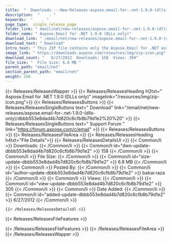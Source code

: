 ```yaml
---
title:  "  Downloads ---New-Releases-aspose.email-for-.net-1.9.0-(dlls-only) . " 
description:  "    . " 
keywords:  "    . " 
page_type:  single_release_page
folder_link: " email/net/new-releases/aspose.email-for-.net-1.9.0-(dlls-only)/"
folder_name: " Aspose.Email for .NET 1.9.0 (DLLs only)"
download_link: " /email/net/new-releases/aspose.email-for-.net-1.9.0-(dlls-only)/dbbb553e8dad4b7d820c6cfb8b79d1e2"
download_text: " Download"
Intro_text: " This ZIP file contains only the Aspose.Email for .NET assemblies. The assemblies..."
image_link: " https://downloads.aspose.com/resources/img/zip-icon.png"
download_count: "   6/27/2012  Downloads: 158  Views: 304"
file_size: "  File Size: 6.8 MB "
parent_path: "email/net"
section_parent_path: "email/net"
weight: 256 
---
```


{{< Releases/ReleasesWapper >}}
  {{< Releases/ReleasesHeading H2txt=" Aspose.Email for .NET 1.9.0 (DLLs only)" imagelink="/resources/img/zip-icon.png">}}
  {{< Releases/ReleasesButtons >}}
    {{< Releases/ReleasesSingleButtons text=" Download" link="/email/net/new-releases/aspose.email-for-.net-1.9.0-(dlls-only)/dbbb553e8dad4b7d820c6cfb8b79d1e2%20%20" >}}
    {{< Releases/ReleasesSingleButtons text=" Support Forum " link="https://forum.aspose.com/c/email" >}}
  {{< Releases/ReleasesButtons >}}
  {{< Releases/ReleasesFileArea >}}
    {{< Releases/ReleasesHeading h4txt="File Details">}}
    {{< Releases/ReleasesDetailsUl >}}
            {{< Common/li  >}} Downloads: {{< /Common/li >}} 
      {{< Common/li id="dwn-update-dbbb553e8dad4b7d820c6cfb8b79d1e2" >}} 158 {{< /Common/li >}} 
      {{< Common/li  >}} File Size: {{< /Common/li >}} 
      {{< Common/li id="size-update-dbbb553e8dad4b7d820c6cfb8b79d1e2" >}} 6.8 MB {{< /Common/li >}} 
      {{< Common/li  >}} Posted By: {{< /Common/li >}} 
      {{< Common/li id="author-update-dbbb553e8dad4b7d820c6cfb8b79d1e2" >}} babar.raza {{< /Common/li >}} 
      {{< Common/li  >}} Views: {{< /Common/li >}} 
      {{< Common/li id="view-update-dbbb553e8dad4b7d820c6cfb8b79d1e2" >}} 305 {{< /Common/li >}} 
      {{< Common/li  >}} Date Added: {{< /Common/li >}} 
      {{< Common/li id="added-update-dbbb553e8dad4b7d820c6cfb8b79d1e2" >}} 6/27/2012 {{< /Common/li >}} 

    {{< /Releases/ReleasesDetailsUl >}}

  {{< Releases/ReleasesFileFeatures >}}
      
  {{< /Releases/ReleasesFileFeatures >}}
 {{< /Releases/ReleasesFileArea >}}
{{< /Releases/ReleasesWapper >}}


